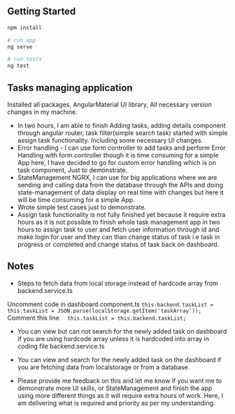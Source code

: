 
## Getting Started

```bash
npm install

# run app
ng serve

# run tests
ng test
```

## Tasks managing application

Installed all packages, AngularMaterial UI library, All necessary version changes in my machine.

* In two hours, I am able to finish Adding tasks, adding details component through angular router, task filter(simple search task) started with simple assign task functionality. Including some necessary UI changes. 
* Error handling - I can use form controller to add tasks and perform Error Handling with form controller though it is time consuming for a simple App here, I have decided to go for custom error handling which is on task component, Just to demonstrate. 
* StateManagement NGRX, I can use for big applications where we are sending and calling data from the database through the APIs and doing state-management of data display on real time with changes but here it will be time consuming for a simple App. 
* Wrote simple test cases just to demonstrate. 
* Assign task functionality is not fully finished yet because it require extra hours as it is not possible to finish whole task management app in two hours to assign task to user and fetch user information through id and make login for user and they can than change status of task i.e task in progress or completed and change status of task back on dashboard.


## Notes

* Steps to fetch data from local storage instead of hardcode array from backend.service.ts   


Uncomment code in  dashboard.component.ts 
``
    this.backend.taskList = this.taskList = JSON.parse(localStorage.getItem('taskArray')); 
``
Comment this line
``  
     this.taskList = this.backend.taskList; 
``

* You can view but can not search for the newly added task on dashboard if you are using hardcode array unless it is hardcoded into array in coding file backend.service.ts

* You can view and search for the newly added task on the dashboard if you are fetching data from localstorage or from a database. 

* Please provide me feedback on this and let me know if you want me to demonstrate more UI skills, or StateManagement and finish the app using more different things as it will require extra hours of work. Here, I am delivering what is required and priority as per my understanding.